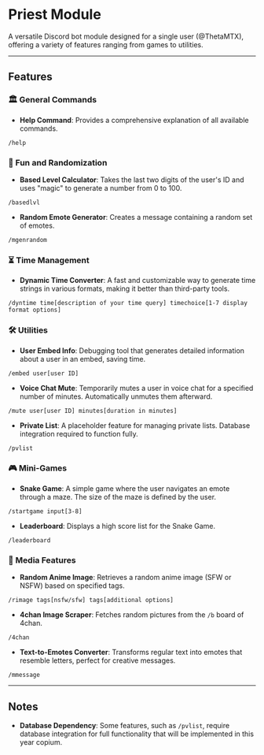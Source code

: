 # Priest Module
A versatile Discord bot module designed for a single user (@ThetaMTX), offering a variety of features ranging from games to utilities.

---

## Features

### 🏛️ General Commands
- **Help Command**: Provides a comprehensive explanation of all available commands.
```
/help
```

### 🔢 Fun and Randomization
- **Based Level Calculator**: Takes the last two digits of the user's ID and uses "magic" to generate a number from 0 to 100.
```
/basedlvl
```

- **Random Emote Generator**: Creates a message containing a random set of emotes.
```
/mgenrandom
```

### ⏳ Time Management
- **Dynamic Time Converter**: A fast and customizable way to generate time strings in various formats, making it better than third-party tools.
```
/dyntime time[description of your time query] timechoice[1-7 display format options]
```

### 🛠️ Utilities
- **User Embed Info**: Debugging tool that generates detailed information about a user in an embed, saving time.
```
/embed user[user ID]
```

- **Voice Chat Mute**: Temporarily mutes a user in voice chat for a specified number of minutes. Automatically unmutes them afterward.
```
/mute user[user ID] minutes[duration in minutes]
```

- **Private List**: A placeholder feature for managing private lists. Database integration required to function fully.
```
/pvlist
```


### 🎮 Mini-Games
- **Snake Game**: A simple game where the user navigates an emote through a maze. The size of the maze is defined by the user.
```
/startgame input[3-8]
```

- **Leaderboard**: Displays a high score list for the Snake Game.
```
/leaderboard
```

### 🎨 Media Features
- **Random Anime Image**: Retrieves a random anime image (SFW or NSFW) based on specified tags.
```
/rimage tags[nsfw/sfw] tags[additional options]
```

- **4chan Image Scraper**: Fetches random pictures from the `/b` board of 4chan.
```
/4chan
```

- **Text-to-Emotes Converter**: Transforms regular text into emotes that resemble letters, perfect for creative messages.
```
/mmessage
```


---

## Notes
- **Database Dependency**: Some features, such as `/pvlist`, require database integration for full functionality that will be implemented in this year copium.
